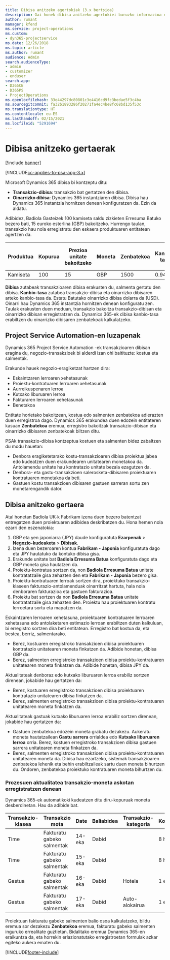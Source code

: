 ```yaml
---
title: Dibisa anitzeko agertokiak (3.x bertsioa)
description: Gai honek dibisa anitzeko agertokiei buruzko informazioa ematen du.
author: rumant
manager: kfend
ms.service: project-operations
ms.custom:
- dyn365-projectservice
ms.date: 12/26/2018
ms.topic: article
ms.author: rumant
audience: Admin
search.audienceType:
- admin
- customizer
- enduser
search.app:
- D365CE
- D365PS
- ProjectOperations
ms.openlocfilehash: 33e44297dc80801c3e4416cd9fc3bedae5f3c4ba
ms.sourcegitcommit: fa32b1893286f20271fa4ec4be8fc68bd135f53c
ms.translationtype: HT
ms.contentlocale: eu-ES
ms.lasthandoff: 02/15/2021
ms.locfileid: "5291694"
---
```

# <a name="multiple-currency-scenarios"></a>Dibisa anitzeko gertaerak

[!include [banner](../includes/psa-now-project-operations.md)]

[!INCLUDE[cc-applies-to-psa-app-3.x](../includes/cc-applies-to-psa-app-3x.md)]

Microsoft Dynamics 365 dibisa bi kontzeptu ditu:

- **Transakzio-dibisa**: transakzio bat gertatzen den dibisa. 
- **Oinarrizko dibisa**: Dynamics 365 instantziaren dibisa. Dibisa hau Dynamics 365 instantzia hornitzen denean konfiguratzen da. Ezin da aldatu.

Adibidez, Badiola Gasteizek 100 kamiseta saldu zizkieten Erresuma Batuko bezero bati, 15 euroko esterlina (GBP) bakoitzeko. Hurrengo taulan, transakzio hau nola erregistratu den eskaera produktuaren entitatean agertzen da.

| Produktua | Kopurua | Prezioa unitate bakoitzeko | Moneta | Zenbatekoa | Kanbio-tasa | Prezioa unitate bakoitzeko (oinarrizkoa)| Zenbatekoa (oinarrizkoa)|
|---------|----------|----------------|----------|--------|---------------|----------------------|--------------|
| Kamiseta | 100      | 15             | GBP      | 1500   | 0.94          | $17.25               | $1,725       |

**Dibisa** zutabeak transakzioaren dibisa erakusten du, salmenta gertatu den dibisa. **Kanbio-tasa** zutabea transakzio-dibisa eta oinarrizko dibisaren arteko kanbio-tasa da. Estatu Batutako oinarrizko dibisa dolarra da (USD). Oinarri hau Dynamics 365 instantzia hornitzen denean konfiguratu zen.
Taulak erakusten duen moduan, transakzio bakoitza transakzio-dibisan eta oinarrizko dibisan erregistratzen da. Dynamics 365-ek dibisa kanbio-tasa erabiltzen du oinarrizko dibisaren zenbatekoak kalkulatzeko.

## <a name="project-service-automation-extensions"></a>Project Service Automation-en luzapenak

Dynamics 365 Project Service Automation -ek transakzioaren dibisan eragina du, negozio-transakzioek bi alderdi izan ohi baitituzte: kostua eta salmentak.

Erakunde hauek negozio-eragiketzat hartzen dira:

- Eskaintzaren lerroaren xehetasunak
- Proiektu-kontratuaren lerroaren xehetasunak
- Aurreikuspenaren lerroa
- Kutxako liburuaren lerroa
- Fakturaren lerroaren xehetasunak
- Benetakoa

Entitate horietako bakoitzean, kostua edo salmenten zenbatekoa adierazten duen erregistroa dago. Dynamics 365 erakundea duen edozein entitateren kasuan **Zenbatekoa** eremua, erregistro bakoitzak transakzio-dibisan eta oinarrizko dibisaren zenbatekoak biltzen ditu. 

PSAk transakzio-dibisa kontzeptua kostuen eta salmenten bidez zabaltzen du modu hauetan:

- Denbora eragiketetarako kostu-transakzioaren dibisa proiektua jabea edo kudeatzen duen erakundearen unitatearen monetakoa da. Antolamendu unitate hau kontratazio unitate bezala ezagutzen da.
- Denbora- eta gastu-transakzioen salerosketa-dibisaren proiektuaren kontratuaren monetakoa da beti.
- Gastuen kostu transakzioen dibisaren gastuen sarreran sortu zen monetarengandik dator.

## <a name="multiple-currency-scenario"></a>Dibisa anitzeko gertaera

Atal honetan Badiola UK-k Fabrikam izena duen bezero batentzat entregatzen duen proiektuaren adibidea deskribatzen du. Hona hemen nola ezarri den eszenatokia:

1. GBP eta yen japoniarra (JPY) daude konfiguratuta **Ezarpenak** \> **Negozio-kudeaketa** \> **Dibisak**. 
2. Izena duen bezeroaren kontua **Fabrikam - Japonia** konfiguratuta dago eta JPY hautatuko da kontuko dibisa gisa.
3. Erakunde unitate bat **Badiola Erresuma Batua** konfiguratuta dago eta GBP moneta gisa hautatzen da.
4. Proiektu-kontratua sortzen da, non **Badiola Erresuma Batua** unitate kontratatzaile gisa zehazten den eta **Fabrikam - Japonia** bezero gisa.
5. Proiektu-kontratuaren lerroak sortzen dira, proiektuko transakzio-klaseen fakturazio-antolamenduak oinarritzat hartuta, hala nola denboraren fakturazioa eta gastuen fakturazioa.
6. Proiektu bat sortzen da non **Badiola Erresuma Batua** unitate kontratatzaile gisa zehazten den. Proiektu hau proiektuaren kontratu lerroetara sortu eta mapatzen da.


Eskaintzaren lerroaren xehetasuna, proiektuaren kontratuaren lerroaren xehetasuna edo antolaketaren estimazio lerroan erabiltzen duten kalkuluan, bi erregistro sortzen dira beti entitatean. Erregistro bat kostua da, eta bestea, berriz, salmentarako.

- Berez, kostuaren erregistroko transakzioen dibisa proiektuaren kontratazio unitatearen moneta finkatzen da. Adibide honetan, dibisa GBP da.
- Berez, salmenten erregistroko transakzioen dibisa proiektu-kontratuaren unitatearen moneta finkatzen da. Adibide honetan, dibisa JPY da.

Aktualitateak denboraz edo kutxako liburuaren lerroa erabiliz sortzen direnean, jokabide hau gertatzen da:

- Berez, kostuaren erregistroko transakzioen dibisa proiektuaren kontratazio unitatearen dibisa finkatzen da.
- Berez, salmenten erregistroko transakzioen dibisa proiektu-kontratuaren unitatearen moneta finkatzen da.

Aktualitateak gastuak kutxako liburuaren lerroa erabiliz sortzen direnean, jokabide hau gertatzen da:

- Gastuen zenbatekoa edozein moneta grabatu dezakezu. Aukeratu moneta hautatzailean **Gastu sarrera** orrialdea edo **Kutxako liburuaren lerroa** orria. Berez, kostuen erregistroko transakzioen dibisa gastuen sarrera unitatearen moneta finkatzen da. 
- Berez, salmenten erregistroko transakzioen dibisa proiektu-kontratuaren unitatearen moneta da. Dibisa hau ezartzeko, sistemak transakzioaren zenbatekoa lehenik eta behin erabiltzaileak sartu duen moneta bihurtzen du. Ondoren, zenbatekoa proiektuko kontratuaren moneta bihurtzen du. 

### <a name="computing-roll-ups-when-project-actuals-are-recorded-in-multiple-transaction-currencies"></a>Prozesuen aktualitatea transakzio-moneta askotan erregistratzen denean

Dynamics 365-ek automatikoki kudeatzen ditu diru-kopuruak moneta desberdinetan. Hau da adibide bat.

| Transakzio-klasea | Transakzio mota| Date   | Baliabidea | Transakzio-kategoria | Kopurua | Unitate-prezioa | Zenbatekoa      | Kanbio-tasa | Zenbatekoa oinarrizkoan |
|-------------------|------------------|--------|----------|----------------------|----------|--------------|-------------|---------------|----------------|
| Time              | Fakturatu gabeko salmentak   | 14-eka | Dabid  |                      | 8 h    | 20,000 JPY    | 160,000 JPY | 123           | 1,300.81 USD    |
| Time              | Fakturatu gabeko salmentak   | 15-eka | Dabid  |                      | 8 h    | 20,000 JPY    | 160,000 JPY | 123           | 1,300.81 USD    |
| Gastua           | Fakturatu gabeko salmentak   | 16-eka | Dabid  | Hotela                | 1 ea     | 250 EUR      | 250 EUR     | 0.94          | 265.95 USD     |
| Gastua           | Fakturatu gabeko salmentak   | 17-eka | Dabid  | Auto-alokairua           | 1 ea     | 150 EUR      | 150 EUR     | 0.94          | 159.57 USD     |

Proiektuan fakturatu gabeko salmenten balio osoa kalkulatzeko, bildu eremua sor dezakezu **Zenbatekoa** eremua, fakturatu gabeko salmenten inguruko errealitate guztietan. Bidalitako eremua Dynamics 365-en eraikuntza da, eta horrekin erlazionatutako erregistroetan formulak azkar egiteko aukera ematen du.


[!INCLUDE[footer-include](../includes/footer-banner.md)]